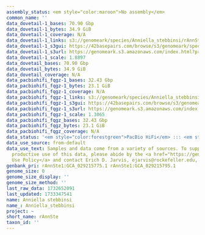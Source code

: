```yaml
---
assembly_status: <em style="color:maroon">No assembly</em>
common_name: ''
data_dovetail-1_bases: 70.90 Gbp
data_dovetail-1_bytes: 34.9 GiB
data_dovetail-1_coverage: N/A
data_dovetail-1_links: s3://genomeark/species/Anniella_stebbinsi/rAnnSte1/genomic_data/dovetail/<br>
data_dovetail-1_s3gui: https://42basepairs.com/browse/s3/genomeark/species/Anniella_stebbinsi/rAnnSte1/genomic_data/dovetail/
data_dovetail-1_s3url: https://genomeark.s3.amazonaws.com/index.html?prefix=species/Anniella_stebbinsi/rAnnSte1/genomic_data/dovetail/
data_dovetail-1_scale: 1.8897
data_dovetail_bases: 70.90 Gbp
data_dovetail_bytes: 34.9 GiB
data_dovetail_coverage: N/A
data_pacbiohifi_fqgz-1_bases: 32.43 Gbp
data_pacbiohifi_fqgz-1_bytes: 23.1 GiB
data_pacbiohifi_fqgz-1_coverage: N/A
data_pacbiohifi_fqgz-1_links: s3://genomeark/species/Anniella_stebbinsi/rAnnSte1/genomic_data/pacbio_hifi/<br>
data_pacbiohifi_fqgz-1_s3gui: https://42basepairs.com/browse/s3/genomeark/species/Anniella_stebbinsi/rAnnSte1/genomic_data/pacbio_hifi/
data_pacbiohifi_fqgz-1_s3url: https://genomeark.s3.amazonaws.com/index.html?prefix=species/Anniella_stebbinsi/rAnnSte1/genomic_data/pacbio_hifi/
data_pacbiohifi_fqgz-1_scale: 1.3065
data_pacbiohifi_fqgz_bases: 32.43 Gbp
data_pacbiohifi_fqgz_bytes: 23.1 GiB
data_pacbiohifi_fqgz_coverage: N/A
data_status: '<em style="color:forestgreen">PacBio HiFi</em> ::: <em style="color:forestgreen">Dovetail</em>'
data_use_source: from-default
data_use_text: Samples and data come from a variety of sources. To support fair and
  productive use of this data, please abide by the <a href="https://genome10k.soe.ucsc.edu/data-use-policies/">Data
  Use Policy</a> and contact Erich D. Jarvis, ejarvis@rockefeller.edu, with any questions.
genbank_pri: rAnnSte1:GCA_029215775.1 rAnnSte1:GCA_029215795.1
genome_size: 0
genome_size_display: ''
genome_size_method: ''
last_raw_data: 1732652091
last_updated: 1733347541
name: Anniella stebbinsi
name_: Anniella_stebbinsi
project: ~
short_name: rAnnSte
taxon_id: ''
---
```

